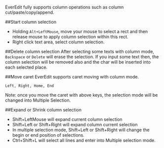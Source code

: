 EverEdit fully supports column operations such as column cut/paste/copy/append.

##Start column selection
- Holding `Alt+LeftMouse`, move your mouse to select a rect and then release mouse to apply column selection within this rect.
- Right click text area, select column selection.

##Delete column selection
After selecting some texts with column mode, `Backspace` or `Delete` will erase the selection. If you input some text then, the column selection will be removed also and the char will be inserted into each selected place.

##Move caret
EverEdit supports caret moving with column mode.

```
Left, Right, Home, End
```

Note: once you move the caret with above keys, the selection mode will be changed into Multiple Selection.

##Expand or Shrink column selection
- Shift+LeftMouse will expand current column selection
- Shift+Left or Shift+Right will expand column current selection
- In multiple selection mode, Shift+Left or Shift+Right will change the begin or end position of selections.
- Ctrl+Shift+L will select all lines and enter into Multiple selection mode.

